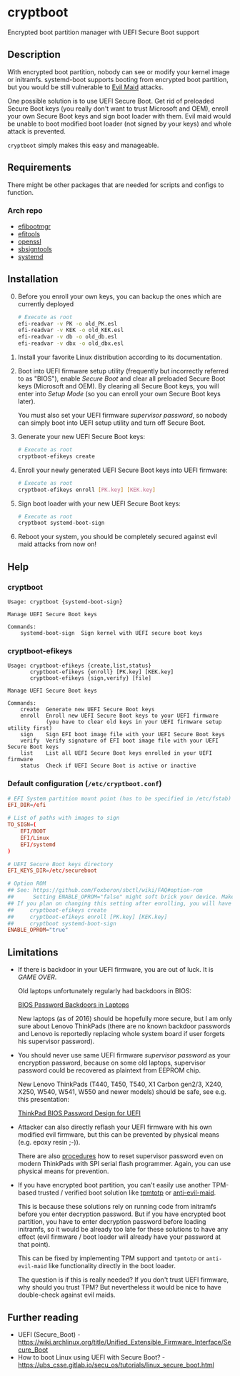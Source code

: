 # cryptboot

Encrypted boot partition manager with UEFI Secure Boot support

## Description

With encrypted boot partition, nobody can see or modify your kernel image or initramfs.
systemd-boot supports booting from encrypted boot partition, but you would be
still vulnerable to [Evil Maid](https://www.schneier.com/blog/archives/2009/10/evil_maid_attac.html)
attacks.

One possible solution is to use UEFI Secure Boot. Get rid of preloaded Secure Boot keys
(you really don't want to trust Microsoft and OEM), enroll your own Secure Boot keys
and sign boot loader with them. Evil maid would be unable to boot modified
boot loader (not signed by your keys) and whole attack is prevented.

`cryptboot` simply makes this easy and manageable.

## Requirements

There might be other packages that are needed for scripts and configs to function.

### Arch repo

- [efibootmgr](https://archlinux.org/packages/core/x86_64/efibootmgr/)
- [efitools](https://archlinux.org/packages/extra/x86_64/efitools/)
- [openssl](https://archlinux.org/packages/core/x86_64/openssl/)
- [sbsigntools](https://archlinux.org/packages/extra/x86_64/sbsigntools/)
- [systemd](https://archlinux.org/packages/core/x86_64/systemd/)

## Installation

0. Before you enroll your own keys, you can backup the ones which are currently deployed
    ```sh
    # Execute as root
    efi-readvar -v PK -o old_PK.esl
    efi-readvar -v KEK -o old_KEK.esl
    efi-readvar -v db -o old_db.esl
    efi-readvar -v dbx -o old_dbx.esl
    ```

1.  Install your favorite Linux distribution according to its documentation.

2.  Boot into UEFI firmware setup utility (frequently but incorrectly referred to as "BIOS"),
    enable _Secure Boot_ and clear all preloaded Secure Boot keys (Microsoft and OEM).
    By clearing all Secure Boot keys, you will enter into _Setup Mode_
    (so you can enroll your own Secure Boot keys later).

    You must also set your UEFI firmware _supervisor password_, so nobody
    can simply boot into UEFI setup utility and turn off Secure Boot.

3.  Generate your new UEFI Secure Boot keys:
    ```sh
    # Execute as root
    cryptboot-efikeys create
    ```

4.  Enroll your newly generated UEFI Secure Boot keys into UEFI firmware:
    ```sh
    # Execute as root
    cryptboot-efikeys enroll [PK.key] [KEK.key]
    ```

5.  Sign boot loader with your new UEFI Secure Boot keys:
    ```sh
    # Execute as root
    cryptboot systemd-boot-sign
    ```

6.  Reboot your system, you should be completely secured against evil maid attacks from now on!

## Help

### cryptboot

```
Usage: cryptboot {systemd-boot-sign}

Manage UEFI Secure Boot keys

Commands:
    systemd-boot-sign  Sign kernel with UEFI secure boot keys
```

### cryptboot-efikeys

```
Usage: cryptboot-efikeys {create,list,status}
       cryptboot-efikeys {enroll} [PK.key] [KEK.key]
       cryptboot-efikeys {sign,verify} [file]

Manage UEFI Secure Boot keys

Commands:
    create  Generate new UEFI Secure Boot keys
    enroll  Enroll new UEFI Secure Boot keys to your UEFI firmware
            (you have to clear old keys in your UEFI firmware setup utility first)
    sign    Sign EFI boot image file with your UEFI Secure Boot keys
    verify  Verify signature of EFI boot image file with your UEFI Secure Boot keys
    list    List all UEFI Secure Boot keys enrolled in your UEFI firmware
    status  Check if UEFI Secure Boot is active or inactive
```

### Default configuration (`/etc/cryptboot.conf`)

```conf
# EFI System partition mount point (has to be specified in /etc/fstab)
EFI_DIR=/efi

# List of paths with images to sign
TO_SIGN=(
    EFI/BOOT
    EFI/Linux 
    EFI/systemd 
)

# UEFI Secure Boot keys directory
EFI_KEYS_DIR=/etc/secureboot

# Option ROM
## See: https://github.com/Foxboron/sbctl/wiki/FAQ#option-rom
##      Setting ENABLE_OPROM="false" might soft brick your device. Make sure that your hardware doesn't need oproms
## If you plan on changing this setting after enrolling, you will have to issue the following commands again:
##     cryptboot-efikeys create
##     cryptboot-efikeys enroll [PK.key] [KEK.key]
##     cryptboot systemd-boot-sign
ENABLE_OPROM="true"
```

## Limitations

- If there is backdoor in your UEFI firmware, you are out of luck. It is _GAME OVER_.

  Old laptops unfortunately regularly had backdoors in BIOS:

  [BIOS Password Backdoors in Laptops](https://dogber1.blogspot.cz/2009/05/table-of-reverse-engineered-bios.html)

  New laptops (as of 2016) should be hopefully more secure, but I am only sure about
  Lenovo ThinkPads (there are no known backdoor passwords and Lenovo is reportedly
  replacing whole system board if user forgets his supervisor password).

- You should never use same UEFI firmware _supervisor password_ as your encryption password,
  because on some old laptops, supervisor password could be recovered as plaintext
  from EEPROM chip.

  New Lenovo ThinkPads (T440, T450, T540, X1 Carbon gen2/3, X240, X250, W540, W541, W550
  and newer models) should be safe, see e.g. this presentation:

  [ThinkPad BIOS Password Design for UEFI](http://monitor.espec.ws/files/lewnovo_password_399.pdf)

- Attacker can also directly reflash your UEFI firmware with his own modified evil firmware,
  but this can be prevented by physical means (e.g. epoxy resin ;-)).

  There are also [procedures](http://www.allservice.ro/forum/viewtopic.php?t=3044) how to reset
  supervisor password even on modern ThinkPads with SPI serial flash programmer. Again, you can
  use physical means for prevention.

- If you have encrypted boot partition, you can't easily use another TPM-based
  trusted / verified boot solution like [tpmtotp](https://github.com/mjg59/tpmtotp)
  or [anti-evil-maid](https://github.com/QubesOS/qubes-antievilmaid/tree/master/anti-evil-maid).

  This is because these solutions rely on running code from initramfs before you enter
  decryption password. But if you have encrypted boot partition, you have to enter decryption
  password before loading initramfs, so it would be already too late for these solutions to
  have any effect (evil firmware / boot loader will already have your password at that point).

  This can be fixed by implementing TPM support and `tpmtotp` or `anti-evil-maid` like
  functionality directly in the boot loader.

  The question is if this is really needed? If you don't trust UEFI firmware, why should you
  trust TPM? But nevertheless it would be nice to have double-check against evil maids.

## Further reading

- UEFI (Secure_Boot) - https://wiki.archlinux.org/title/Unified_Extensible_Firmware_Interface/Secure_Boot
- How to boot Linux using UEFI with Secure Boot? - https://ubs_csse.gitlab.io/secu_os/tutorials/linux_secure_boot.html
